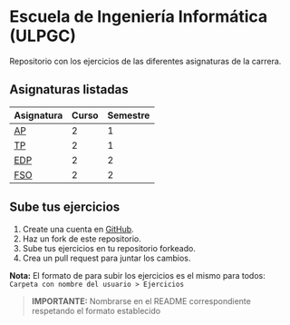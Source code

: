 # Escuela de Ingeniería Informática (ULPGC)

Repositorio con los ejercicios de las diferentes asignaturas de la carrera.

## Asignaturas listadas

| Asignatura   | Curso | Semestre |
| ------------ | ----- | -------- |
| [AP](./ap)   | 2     | 1        |
| [TP](./tp)   | 2     | 1        |
| [EDP](./edp) | 2     | 2        |
| [FSO](./fso) | 2     | 2        |

## Sube tus ejercicios

1. Create una cuenta en [GitHub](https://github.com/signup?ref_cta=Sign+up&ref_loc=header+logged+out&ref_page=%2F&source=header-home).
2. Haz un fork de este repositorio.
3. Sube tus ejercicios en tu repositorio forkeado.
4. Crea un pull request para juntar los cambios.

**Nota:** El formato de para subir los ejercicios es el mismo para todos: 
`Carpeta con nombre del usuario > Ejercicios`

> **IMPORTANTE:** Nombrarse en el README correspondiente respetando el formato establecido
